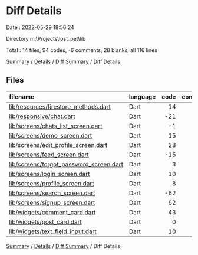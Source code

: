 # Diff Details

Date : 2022-05-29 18:56:24

Directory m:\Projects\lost_pet\lib

Total : 14 files,  94 codes, -6 comments, 28 blanks, all 116 lines

[Summary](results.md) / [Details](details.md) / [Diff Summary](diff.md) / Diff Details

## Files
| filename | language | code | comment | blank | total |
| :--- | :--- | ---: | ---: | ---: | ---: |
| [lib/resources/firestore_methods.dart](/lib/resources/firestore_methods.dart) | Dart | 14 | 0 | 4 | 18 |
| [lib/responsive/chat.dart](/lib/responsive/chat.dart) | Dart | -21 | 0 | -4 | -25 |
| [lib/screens/chats_list_screen.dart](/lib/screens/chats_list_screen.dart) | Dart | -1 | 0 | 0 | -1 |
| [lib/screens/demo_screen.dart](/lib/screens/demo_screen.dart) | Dart | 15 | 0 | 6 | 21 |
| [lib/screens/edit_profile_screen.dart](/lib/screens/edit_profile_screen.dart) | Dart | 28 | 0 | 3 | 31 |
| [lib/screens/feed_screen.dart](/lib/screens/feed_screen.dart) | Dart | -15 | 0 | 0 | -15 |
| [lib/screens/forgot_password_screen.dart](/lib/screens/forgot_password_screen.dart) | Dart | 3 | 0 | 0 | 3 |
| [lib/screens/login_screen.dart](/lib/screens/login_screen.dart) | Dart | 10 | 0 | 1 | 11 |
| [lib/screens/profile_screen.dart](/lib/screens/profile_screen.dart) | Dart | 8 | -6 | 0 | 2 |
| [lib/screens/search_screen.dart](/lib/screens/search_screen.dart) | Dart | -62 | -1 | 1 | -62 |
| [lib/screens/signup_screen.dart](/lib/screens/signup_screen.dart) | Dart | 62 | 0 | 12 | 74 |
| [lib/widgets/comment_card.dart](/lib/widgets/comment_card.dart) | Dart | 43 | 0 | 4 | 47 |
| [lib/widgets/post_card.dart](/lib/widgets/post_card.dart) | Dart | 0 | 1 | 0 | 1 |
| [lib/widgets/text_field_input.dart](/lib/widgets/text_field_input.dart) | Dart | 10 | 0 | 1 | 11 |

[Summary](results.md) / [Details](details.md) / [Diff Summary](diff.md) / Diff Details